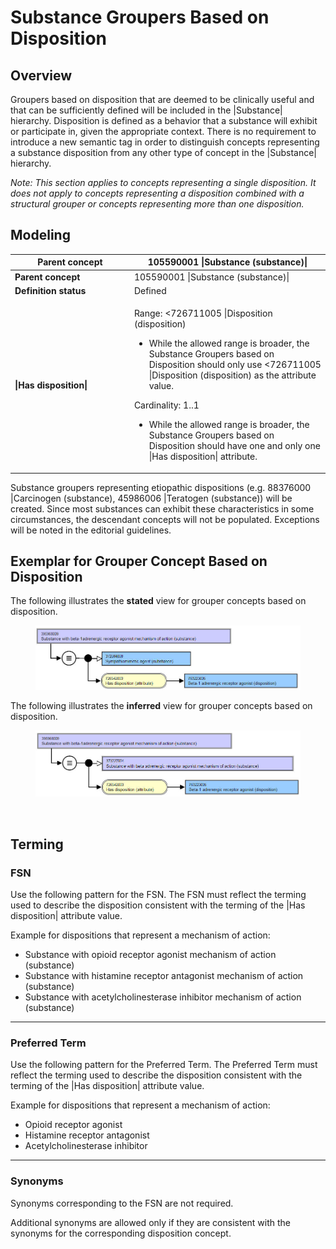# Substance Groupers Based on Disposition

## Overview

Groupers based on disposition that are deemed to be clinically useful and that can be sufficiently defined will be included in the |Substance| hierarchy. Disposition is defined as a behavior that a substance will exhibit or participate in, given the appropriate context. There is no requirement to introduce a new semantic tag in order to distinguish concepts representing a substance disposition from any other type of concept in the |Substance| hierarchy.

_Note: This section applies to concepts representing a single disposition. It does not apply to concepts representing a disposition combined with a structural grouper or concepts representing more than one disposition._

## Modeling

<table data-header-hidden><thead><tr><th width="176.88671875">Parent concept</th><th>105590001 |Substance (substance)|</th></tr></thead><tbody><tr><td><strong>Parent concept</strong></td><td>105590001 |Substance (substance)|</td></tr><tr><td><strong>Definition status</strong></td><td>Defined</td></tr><tr><td><strong>|Has disposition|</strong></td><td><p></p><p>Range: &#x3C;726711005 |Disposition (disposition)</p><ul><li>While the allowed range is broader, the Substance Groupers based on Disposition should only use &#x3C;726711005 |Disposition (disposition) as the attribute value.</li></ul><p>Cardinality: 1..1</p><ul><li>While the allowed range is broader, the Substance Groupers based on Disposition should have one and only one |Has disposition| attribute.</li></ul></td></tr></tbody></table>

Substance groupers representing etiopathic dispositions (e.g. 88376000 |Carcinogen (substance), 45986006 |Teratogen (substance)) will be created. Since most substances can exhibit these characteristics in some circumstances, the descendant concepts will not be populated. Exceptions will be noted in the editorial guidelines.

## Exemplar for Grouper Concept Based on Disposition

The following illustrates the **stated** view for grouper concepts based on disposition.

<figure><img src="../../../../../../.gitbook/assets/image (109).png" alt=""><figcaption></figcaption></figure>

The following illustrates the **inferred** view for grouper concepts based on disposition.

<figure><img src="../../../../../../.gitbook/assets/image (110).png" alt=""><figcaption></figcaption></figure>

<figure><img src="../../../../../../authoring/substance/images/174691438.png" alt=""><figcaption></figcaption></figure>

## Terming

### FSN

Use the following pattern for the FSN. The FSN must reflect the terming used to describe the disposition consistent with the terming of the |Has disposition| attribute value.

Example for dispositions that represent a mechanism of action:

* Substance with opioid receptor agonist mechanism of action (substance)
* Substance with histamine receptor antagonist mechanism of action (substance)
* Substance with acetylcholinesterase inhibitor mechanism of action (substance)

***

### Preferred Term

Use the following pattern for the Preferred Term. The Preferred Term must reflect the terming used to describe the disposition consistent with the terming of the |Has disposition| attribute value.

Example for dispositions that represent a mechanism of action:

* Opioid receptor agonist
* Histamine receptor antagonist
* Acetylcholinesterase inhibitor

***

### Synonyms

Synonyms corresponding to the FSN are not required.

Additional synonyms are allowed only if they are consistent with the synonyms for the corresponding disposition concept.
